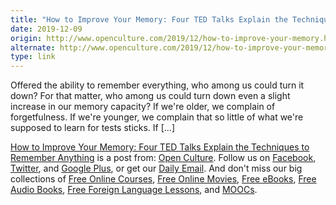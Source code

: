 ```yaml
---
title: "How to Improve Your Memory: Four TED Talks Explain the Techniques to Remember Anything"
date: 2019-12-09
origin: http://www.openculture.com/2019/12/how-to-improve-your-memory.html
alternate: http://www.openculture.com/2019/12/how-to-improve-your-memory.html
type: link
---
```


<p>Offered the ability to remember everything, who among us could turn it down? For that matter, who among us could turn down even a slight increase in our memory capacity? If we're older, we complain of forgetfulness. If we're younger, we complain that so little of what we're supposed to learn for tests sticks. If […]<br>
</p>
<p><a rel="nofollow" href="http://www.openculture.com/2019/12/how-to-improve-your-memory.html">How to Improve Your Memory: Four TED Talks Explain the Techniques to Remember Anything</a> is a post from: <a href="http://www.openculture.com">Open Culture</a>. Follow us on <a href="https://www.facebook.com/openculture">Facebook</a>, <a href="https://twitter.com/#!/openculture">Twitter</a>, and <a href="https://plus.google.com/108579751001953501160/posts">Google Plus</a>, or get our <a href="http://www.openculture.com/dailyemail">Daily Email</a>. And don't miss our big collections of <a href="http://www.openculture.com/freeonlinecourses">Free Online Courses</a>, <a href="http://www.openculture.com/freemoviesonline">Free Online Movies</a>, <a href="http://www.openculture.com/free_ebooks">Free eBooks</a>, <a href="http://www.openculture.com/freeaudiobooks">Free Audio Books</a>, <a href="http://www.openculture.com/freelanguagelessons">Free Foreign Language Lessons</a>, and <a href="http://www.openculture.com/free_certificate_courses">MOOCs</a>.</p>